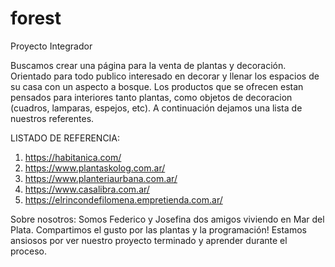 # forest
Proyecto Integrador

Buscamos crear una página para la venta de plantas y decoración.
Orientado para todo publico interesado en decorar y llenar los espacios de su casa con un aspecto a bosque.
Los productos que se ofrecen estan pensados para interiores tanto plantas, como objetos de decoracion (cuadros, lamparas, espejos, etc). 
A continuación dejamos una lista de nuestros referentes.

LISTADO DE REFERENCIA:
1. https://habitanica.com/
2. https://www.plantaskolog.com.ar/
3. https://www.planteriaurbana.com.ar/
4. https://www.casalibra.com.ar/
5. https://elrincondefilomena.empretienda.com.ar/

Sobre nosotros: 
Somos Federico y Josefina dos amigos viviendo en Mar del Plata. Compartimos el gusto por las plantas y la programación! 
Estamos ansiosos por ver nuestro proyecto terminado y aprender durante el proceso.

